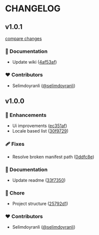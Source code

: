 # CHANGELOG

## v1.0.1

[compare changes](https://github.com/selimdoyranli/genderlist.xyz/compare/v1.0.0...v1.0.1)

### 📖 Documentation

- Update wiki ([4af53af](https://github.com/selimdoyranli/genderlist.xyz/commit/4af53af))

### ❤️ Contributors

- Selimdoyranli ([@selimdoyranli](http://github.com/selimdoyranli))

## v1.0.0


### 🚀 Enhancements

- Ui improvements ([ec351af](https://github.com/selimdoyranli/genderlist.xyz/commit/ec351af))
- Locale based list ([30f9729](https://github.com/selimdoyranli/genderlist.xyz/commit/30f9729))

### 🩹 Fixes

- Resolve broken manifest path ([0ddfc8e](https://github.com/selimdoyranli/genderlist.xyz/commit/0ddfc8e))

### 📖 Documentation

- Update readme ([33f7350](https://github.com/selimdoyranli/genderlist.xyz/commit/33f7350))

### 🏡 Chore

- Project structure ([25792d1](https://github.com/selimdoyranli/genderlist.xyz/commit/25792d1))

### ❤️ Contributors

- Selimdoyranli ([@selimdoyranli](http://github.com/selimdoyranli))


